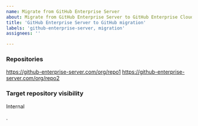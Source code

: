 ```yaml
---
name: Migrate from GitHub Enterprise Server
about: Migrate from GitHub Enterprise Server to GitHub Enterprise Cloud
title: 'GitHub Enterprise Server to GitHub migration'
labels: 'github-enterprise-server, migration'
assignees: ''

---
```


<!-- Repositories: Enter in the github server repository url(s) to migrate - one per line -->

<!-- Visibility: Enter in the target repository visibility setting (internal, private, public) -->


### Repositories

https://github-enterprise-server.com/org/repo1
https://github-enterprise-server.com/org/repo2

### Target repository visibility

Internal

.
